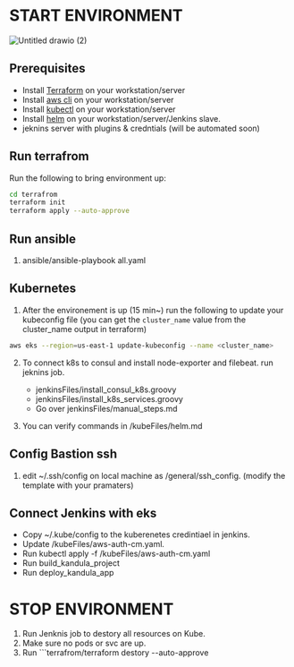 # START ENVIRONMENT

![Untitled drawio (2)](https://user-images.githubusercontent.com/57751780/229353912-ff81d504-98cf-473a-be78-655142743ddf.png)

## Prerequisites
- Install [Terraform](https://learn.hashicorp.com/tutorials/terraform/install-cli) on your workstation/server
- Install [aws cli](https://docs.aws.amazon.com/cli/latest/userguide/install-cliv2.html) on your workstation/server
- Install [kubectl](https://kubernetes.io/docs/tasks/tools/install-kubectl/) on your workstation/server
- Install [helm](https://www.consul.io/docs/k8s/helm) on your workstation/server/Jenkins slave.
- jeknins server with plugins & credntials (will be automated soon)

## Run terrafrom
Run the following to bring environment up:
```bash
cd terrafrom
terraform init
terraform apply --auto-approve
```
## Run ansible
1. ansible/ansible-playbook all.yaml

## Kubernetes
1. After the environement is up (15 min~) run the following to update your kubeconfig file (you can get the `cluster_name` value from the cluster_name output in terraform)
```bash
aws eks --region=us-east-1 update-kubeconfig --name <cluster_name>
```
2. To connect k8s to consul and install node-exporter and filebeat. run jeknins job. 
    - jenkinsFiles/install_consul_k8s.groovy
    - jenkinsFiles/install_k8s_services.groovy
    - Go over jenkinsFiles/manual_steps.md

3. You can verify commands in /kubeFiles/helm.md

## Config Bastion ssh 
1. edit ~/.ssh/config on local machine as /general/ssh_config. (modify the template with your pramaters) 

## Connect Jenkins with eks
- Copy ~/.kube/config to the kuberenetes credintiael in jenkins. 
- Update /kubeFiles/aws-auth-cm.yaml.
- Run kubectl apply -f /kubeFiles/aws-auth-cm.yaml 
- Run build_kandula_project
- Run deploy_kandula_app

# STOP ENVIRONMENT
1. Run Jenknis job to destory all resources on Kube.
2. Make sure no pods or svc are up.
3. Run ```terrafrom/terraform destory --auto-approve
